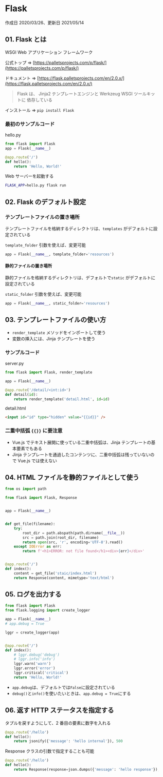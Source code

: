 # Flask

作成日 2020/03/26、更新日 2021/05/14

## 01. Flask とは

WSGI Web アプリケーション フレームワーク

公式トップ => [https://palletsprojects.com/p/flask/](https://palletsprojects.com/p/flask/)

ドキュメント => [https://flask.palletsprojects.com/en/2.0.x/](https://flask.palletsprojects.com/en/2.0.x/)

> Flask は、 Jinja2 テンプレートエンジンと Werkzeug WSGI ツールキットに 依存している

インストール => `pip install Flask`

### 最初のサンプルコード

hello.py

```python
from flask import Flask
app = Flask(__name__)

@app.route('/')
def hello():
    return 'Hello, World!'
```

Web サーバーを起動する

```bash
FLASK_APP=hello.py flask run
```

## 02. Flask のデフォルト設定

### テンプレートファイルの置き場所

テンプレートファイルを格納するディレクトリは、`templates` がデフォルトに設定されている

`template_folder` 引数を使えば、変更可能

```python
app = Flask(__name__, template_folder='resources')
```

#### 静的ファイルの置き場所

静的ファイルを格納するディレクトリは、デフォルトで`static` がデフォルトに設定されている

`static_folder` 引数を使えば、変更可能

```python
app = Flask(__name__, static_folder='resources')
```

## 03. テンプレートファイルの使い方

- `render_template` メソッドをインポートして使う
- 変数の挿入には、Jinja テンプレートを使う

### サンプルコード

server.py

```python
from flask import Flask, render_template

app = Flask(__name__)

@app.route('/detail/<int:id>')
def detail(id):
    return render_template('detail.html', id=id)
```

detail.html

```html
<input id="id" type="hidden" value="{{id}}" />
```

### 二重中括弧 `{{}}` に要注意

- Vue.js でテキスト展開に使っている二重中括弧は、Jinja テンプレートの基本要素でもある
- Jinja テンプレートを通過したコンテンツに、二重中括弧は残っていないので Vue.js では使えない

## 04. HTML ファイルを静的ファイルとして使う

```python
from os import path

from flask import Flask, Response


app = Flask(__name__)


def get_file(filename):
    try:
        root_dir = path.abspath(path.dirname(__file__))
        src = path.join(root_dir, filename)
        return open(src, 'r', encoding='UTF-8').read()
    except IOError as err:
        return f'<h1>ERROR: not file found</h1><div>{err}</div>'


@app.route('/')
def index():
    content = get_file('staic/index.html')
    return Response(content, mimetype='text/html')
```

## 05. ログを出力する

```python
from flask import Flask
from flask.logging import create_logger

app = Flask(__name__)
# app.debug = True

lggr = create_logger(app)


@app.route('/')
def index():
    # lggr.debug('debug')
    # lggr.info('info')
    lggr.warn('warn')
    lggr.error('error')
    lggr.critical('critical')
    return 'Hello, World!'
```

- `app.debug`は、デフォルトでは`False`に設定されている
- `debug()`と`info()`を使いたいときは、`app.debug = True`にする

## 06. 返す HTTP ステータスを指定する

タプルを戻すようにして、2 番目の要素に数字を入れる

```python
@app.route('/hello')
def hello():
    return jsonify({'message': 'hello internal'}), 500
```

Response クラスの引数で指定することも可能

```python
@app.route('/hello')
def hello():
    return Response(response=json.dumps({'message': 'hello response'}), status=500)
```
